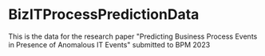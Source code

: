 # BizITProcessPredictionData
This is the data for the research paper "Predicting Business Process Events in Presence of Anomalous IT Events" submitted to BPM 2023
